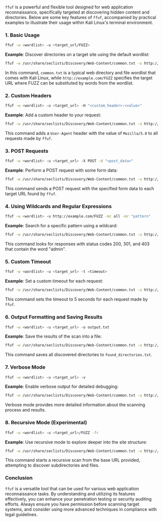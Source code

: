  `ffuf` is a powerful and flexible tool designed for web application reconnaissance, specifically targeted at discovering hidden content and directories. Below are some key features of `ffuf`, accompanied by practical examples to illustrate their usage within Kali Linux's terminal environment.

### 1. Basic Usage
```sh
ffuf -w <wordlist> -u <target_url/FUZZ>
```
**Example**: Discover directories on a target site using the default wordlist:
```sh
ffuf -w /usr/share/seclists/Discovery/Web-Content/common.txt -u http://example.com/FUZZ
```
In this command, `common.txt` is a typical web directory and file wordlist that comes with Kali Linux, while `http://example.com/FUZZ` specifies the target URL where FUZZ can be substituted by words from the wordlist.

### 2. Custom Headers
```sh
ffuf -w <wordlist> -u <target_url> -H "<custom_header>:<value>"
```
**Example**: Add a custom header to your request:
```sh
ffuf -w /usr/share/seclists/Discovery/Web-Content/common.txt -u http://example.com/FUZZ -H "User-Agent: Mozilla/5.0"
```
This command adds a `User-Agent` header with the value of `Mozilla/5.0` to all requests made by `ffuf`.

### 3. POST Requests
```sh
ffuf -w <wordlist> -u <target_url> -X POST -d "<post_data>"
```
**Example**: Perform a POST request with some form data:
```sh
ffuf -w /usr/share/seclists/Discovery/Web-Content/common.txt -u http://example.com/FUZZ -X POST -d "username=admin&password=admin"
```
This command sends a POST request with the specified form data to each target URL found by `ffuf`.

### 4. Using Wildcards and Regular Expressions
```sh
ffuf -w <wordlist> -u http://example.com/FUZZ -mc all -mr "pattern"
```
**Example**: Search for a specific pattern using a wildcard:
```sh
ffuf -w /usr/share/seclists/Discovery/Web-Content/common.txt -u http://example.com/FUZZ -mc 200,301,403 -mr "admin"
```
This command looks for responses with status codes 200, 301, and 403 that contain the word "admin".

### 5. Custom Timeout
```sh
ffuf -w <wordlist> -u <target_url> -t <timeout>
```
**Example**: Set a custom timeout for each request:
```sh
ffuf -w /usr/share/seclists/Discovery/Web-Content/common.txt -u http://example.com/FUZZ -t 5
```
This command sets the timeout to 5 seconds for each request made by `ffuf`.

### 6. Output Formatting and Saving Results
```sh
ffuf -w <wordlist> -u <target_url> -o output.txt
```
**Example**: Save the results of the scan into a file:
```sh
ffuf -w /usr/share/seclists/Discovery/Web-Content/common.txt -u http://example.com/FUZZ -o found_directories.txt
```
This command saves all discovered directories to `found_directories.txt`.

### 7. Verbose Mode
```sh
ffuf -w <wordlist> -u <target_url> -v
```
**Example**: Enable verbose output for detailed debugging:
```sh
ffuf -w /usr/share/seclists/Discovery/Web-Content/common.txt -u http://example.com/FUZZ -v
```
Verbose mode provides more detailed information about the scanning process and results.

### 8. Recursive Mode (Experimental)
```sh
ffuf -w <wordlist> -u <target_url>/FUZZ -fr
```
**Example**: Use recursive mode to explore deeper into the site structure:
```sh
ffuf -w /usr/share/seclists/Discovery/Web-Content/common.txt -u http://example.com/FUZZ -fr
```
This command starts a recursive scan from the base URL provided, attempting to discover subdirectories and files.

### Conclusion
`ffuf` is a versatile tool that can be used for various web application reconnaissance tasks. By understanding and utilizing its features effectively, you can enhance your penetration testing or security auditing efforts. Always ensure you have permission before scanning target systems, and consider using more advanced techniques in compliance with legal guidelines.

